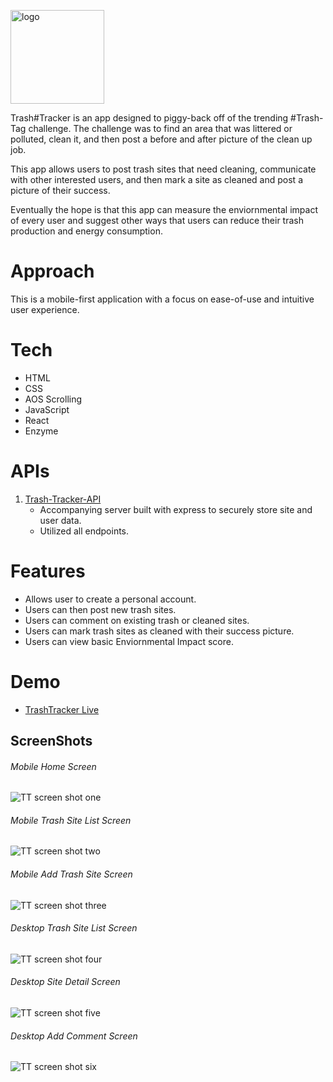 <img src="README_images/logo2.png#logo" alt="logo"
	title="logo" width="150" height="150" />

Trash#Tracker is an app designed to piggy-back off of the trending #Trash-Tag challenge. The challenge was to find an area that was littered or polluted, clean it, and then post a before and after picture of the clean up job.

This app allows users to post trash sites that need cleaning, communicate with other interested users, and then mark a site as cleaned and post a picture of their success.

Eventually the hope is that this app can measure the enviornmental impact of every user and suggest other ways that users can reduce their trash production and energy consumption.

# Approach

This is a mobile-first application with a focus on ease-of-use and intuitive user experience.

# Tech

- HTML
- CSS
- AOS Scrolling
- JavaScript
- React
- Enzyme

# APIs

1. [Trash-Tracker-API](https://github.com/Cosmic-Noir/trash-tracker-api)
   - Accompanying server built with express to securely store site and user data.
   - Utilized all endpoints.

# Features

- Allows user to create a personal account.
- Users can then post new trash sites.
- Users can comment on existing trash or cleaned sites.
- Users can mark trash sites as cleaned with their success picture.
- Users can view basic Enviornmental Impact score.

# Demo

- [TrashTracker Live](https://trash-tag-tracker-app.cosmicnoir.now.sh/)

## ScreenShots

###### Mobile Home Screen

![TT screen shot one](README_images/mobile1.png)

###### Mobile Trash Site List Screen

![TT screen shot two](README_images/mobile2.png)

###### Mobile Add Trash Site Screen

![TT screen shot three](README_images/mobile3.png)

###### Desktop Trash Site List Screen

![TT screen shot four](README_images/desk1.png)

###### Desktop Site Detail Screen

![TT screen shot five](README_images/desk2.png)

###### Desktop Add Comment Screen

![TT screen shot six](README_images/desk3.png)
